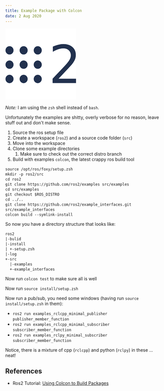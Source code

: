 ```yaml
---
title: Example Package with Colcon
date: 2 Aug 2020
---
```


![](../ros2.png)

*Note:* I am using the `zsh` shell instead of `bash`.

Unfortunately the examples are shitty, overly verbose for no reason, leave stuff out and don't make sense.

1. Source the ros setup file 
1. Create a workspace (`ros2`) and a source code folder (`src`)
1. Move into the workspace
1. Clone some example directories
    1. Make sure to check out the correct distro branch 
1. Build with examples `colcon`, the latest crappy ros build tool

```
source /opt/ros/foxy/setup.zsh
mkdir -p ros2/src
cd ros2
git clone https://github.com/ros2/examples src/examples
cd src/examples
git checkout $ROS_DISTRO
cd ../..
git clone https://github.com/ros2/example_interfaces.git src/example_interfaces
colcon build --symlink-install
```

So now you have a directory structure that looks like:

```
ros2
|-bulid
|-install
| +-setup.zsh
|-log
+-src
  |-examples
  +-example_interfaces
```

Now run `colcon test` to make sure all is well

Now run `source install/setup.zsh`

Now run a pub/sub, you need some windows (having run `source install/setup.zsh` in them): 

- `ros2 run examples_rclcpp_minimal_publisher publisher_member_function`
- `ros2 run examples_rclcpp_minimal_subscriber subscriber_member_function`
- `ros2 run examples_rclpy_minimal_subscriber subscriber_member_function`

Notice, there is a mixture of cpp (`rclcpp`) and python (`rclpy`) in these ... neat!

## References

- Ros2 Tutorial: [Using Colcon to Build Packages](https://index.ros.org//doc/ros2/Tutorials/Colcon-Tutorial/)
